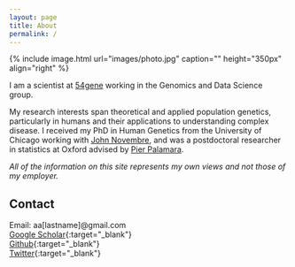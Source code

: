 ```yaml
---
layout: page
title: About
permalink: /
---
```


{% include image.html url="images/photo.jpg" caption="" height="350px" align="right" %}

I am a scientist at [54gene](https://54gene.com/) working in the Genomics and Data Science group. 

My research interests span theoretical and applied population genetics, particularly in humans and their applications to understanding complex disease. I received my PhD in Human Genetics from the University of Chicago working with [John Novembre](http://jnpopgen.org/), and was a postdoctoral researcher in statistics at Oxford advised by [Pier Palamara](https://palamaralab.github.io). 

*All of the information on this site represents my own views and not those of my employer.*

## Contact

Email: aa[lastname]@gmail.com<br/>
[Google Scholar]{:target="_blank"} <br/> 
[Github]{:target="_blank"} <br/>
[Twitter]{:target="_blank"} <br/>


[Twitter]: https://twitter.com/aabiddanda
[Github]: https://github.com/aabiddanda
[Google Scholar]: https://scholar.google.com/citations?user=BWVZXhgAAAAJ&hl=en
